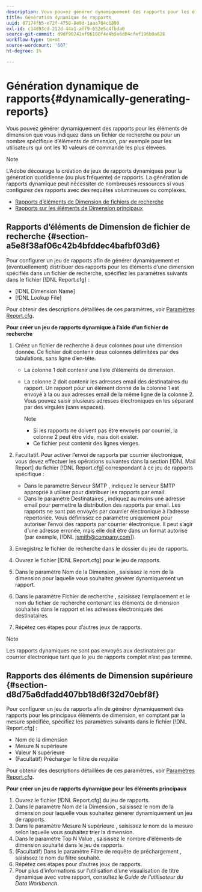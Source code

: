 ```yaml
---
description: Vous pouvez générer dynamiquement des rapports pour les éléments de dimension que vous indiquez dans un fichier de recherche ou pour un nombre spécifique d’éléments de dimension, par exemple pour les utilisateurs qui ont les 10 valeurs de commande les plus élevées.
title: Génération dynamique de rapports
uuid: 87174fb5-e72f-4758-8e9d-1aaa784c1898
exl-id: c14d93cd-212d-44a1-aff9-652e5c4fbda0
source-git-commit: d9df90242ef96188f4e4b5e6d04cfef196b0a628
workflow-type: tm+mt
source-wordcount: '607'
ht-degree: 1%

---
```


# Génération dynamique de rapports{#dynamically-generating-reports}

Vous pouvez générer dynamiquement des rapports pour les éléments de dimension que vous indiquez dans un fichier de recherche ou pour un nombre spécifique d’éléments de dimension, par exemple pour les utilisateurs qui ont les 10 valeurs de commande les plus élevées.

>[!NOTE]
>
>L’Adobe décourage la création de jeux de rapports dynamiques pour la génération quotidienne (ou plus fréquente) de rapports. La génération de rapports dynamique peut nécessiter de nombreuses ressources si vous configurez des rapports avec des requêtes volumineuses ou complexes.

* [Rapports d’éléments de Dimension de fichiers de recherche](../../../../../home/c-rpt-oview/c-work-rpt-sets/t-create-rpt-set/t-config-rpt-set/c-dyn-gen-rpts.md#section-a5e8f38af06c42b4bfddec4bafbf03d6)
* [Rapports sur les éléments de Dimension principaux](../../../../../home/c-rpt-oview/c-work-rpt-sets/t-create-rpt-set/t-config-rpt-set/c-dyn-gen-rpts.md#section-d8d75a6dfadd407bb18d6f32d70ebf8f)

## Rapports d’éléments de Dimension de fichier de recherche {#section-a5e8f38af06c42b4bfddec4bafbf03d6}

Pour configurer un jeu de rapports afin de générer dynamiquement et (éventuellement) distribuer des rapports pour les éléments d’une dimension spécifiés dans un fichier de recherche, spécifiez les paramètres suivants dans le fichier [!DNL Report.cfg] :

* [!DNL Dimension Name]
* [!DNL Lookup File]

Pour obtenir des descriptions détaillées de ces paramètres, voir [Paramètres Report.cfg](../../../../../home/c-rpt-oview/c-rpt-param-ref/c-rpt-param.md#concept-838e59d72d3f4cb29ee15f5c7eb0ceff).

**Pour créer un jeu de rapports dynamique à l’aide d’un fichier de recherche**

1. Créez un fichier de recherche à deux colonnes pour une dimension donnée. Ce fichier doit contenir deux colonnes délimitées par des tabulations, sans ligne d’en-tête.

   * La colonne 1 doit contenir une liste d’éléments de dimension.
   * La colonne 2 doit contenir les adresses email des destinataires du rapport. Un rapport pour un élément donné de la colonne 1 est envoyé à la ou aux adresses email de la même ligne de la colonne 2. Vous pouvez saisir plusieurs adresses électroniques en les séparant par des virgules (sans espaces).

      >[!NOTE]
      >
      >
      >    
      >    
      >    * Si les rapports ne doivent pas être envoyés par courriel, la colonne 2 peut être vide, mais doit exister.
      >    * Ce fichier peut contenir des lignes vierges.




1. Facultatif. Pour activer l’envoi de rapports par courrier électronique, vous devez effectuer les opérations suivantes dans la section [!DNL Mail Report] du fichier [!DNL Report.cfg] correspondant à ce jeu de rapports spécifique :

   * Dans le paramètre Serveur SMTP , indiquez le serveur SMTP approprié à utiliser pour distribuer les rapports par email.
   * Dans le paramètre Destinataires , indiquez au moins une adresse email pour permettre la distribution des rapports par email. Les rapports ne sont pas envoyés par courrier électronique à l’adresse répertoriée. Vous définissez ce paramètre uniquement pour autoriser l’envoi des rapports par courrier électronique. Il peut s’agir d’une adresse erronée, mais elle doit être dans un format autorisé (par exemple, [!DNL jsmith@company.com]).

1. Enregistrez le fichier de recherche dans le dossier du jeu de rapports.
1. Ouvrez le fichier [!DNL Report.cfg] pour le jeu de rapports.
1. Dans le paramètre Nom de la Dimension , saisissez le nom de la dimension pour laquelle vous souhaitez générer dynamiquement un rapport.
1. Dans le paramètre Fichier de recherche , saisissez l’emplacement et le nom du fichier de recherche contenant les éléments de dimension souhaités dans le rapport et les adresses électroniques des destinataires.
1. Répétez ces étapes pour d’autres jeux de rapports.

>[!NOTE]
>
>Les rapports dynamiques ne sont pas envoyés aux destinataires par courrier électronique tant que le jeu de rapports complet n’est pas terminé.

## Rapports des éléments de Dimension supérieure {#section-d8d75a6dfadd407bb18d6f32d70ebf8f}

Pour configurer un jeu de rapports afin de générer dynamiquement des rapports pour les principaux éléments de dimension, en comptant par la mesure spécifiée, spécifiez les paramètres suivants dans le fichier [!DNL Report.cfg] :

* Nom de la dimension
* Mesure N supérieure
* Valeur N supérieure
* (Facultatif) Précharger le filtre de requête

Pour obtenir des descriptions détaillées de ces paramètres, voir [Paramètres Report.cfg](../../../../../home/c-rpt-oview/c-rpt-param-ref/c-rpt-param.md#concept-838e59d72d3f4cb29ee15f5c7eb0ceff).

**Pour créer un jeu de rapports dynamique pour les éléments principaux**

1. Ouvrez le fichier [!DNL Report.cfg] du jeu de rapports.
1. Dans le paramètre Nom de la Dimension , saisissez le nom de la dimension pour laquelle vous souhaitez générer dynamiquement un jeu de rapports.
1. Dans le paramètre Mesure N supérieure , saisissez le nom de la mesure selon laquelle vous souhaitez trier la dimension.
1. Dans le paramètre Top N Value , saisissez le nombre d’éléments de dimension souhaité dans le jeu de rapports.
1. (Facultatif) Dans le paramètre Filtre de requête de préchargement , saisissez le nom du filtre souhaité.
1. Répétez ces étapes pour d’autres jeux de rapports.
1. Pour plus d’informations sur l’utilisation d’une visualisation de titre dynamique avec votre rapport, consultez le *Guide de l’utilisateur du Data Workbench*.

